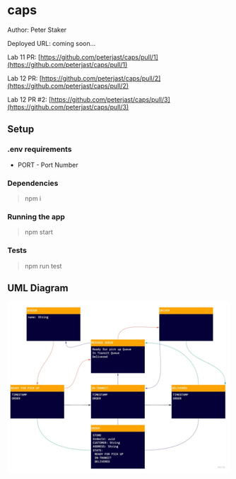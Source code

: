 # caps

Author: Peter Staker

Deployed URL: coming soon...

Lab 11 PR: [https://github.com/peterjast/caps/pull/1](https://github.com/peterjast/caps/pull/1)

Lab 12 PR: [https://github.com/peterjast/caps/pull/2](https://github.com/peterjast/caps/pull/2)

Lab 12 PR #2: [https://github.com/peterjast/caps/pull/3](https://github.com/peterjast/caps/pull/3)

## Setup

### .env requirements

* PORT - Port Number

### Dependencies

> npm i

### Running the app

> npm start

### Tests

> npm run test

## UML Diagram

![UML](./assets/UML-Diagram.jpg)
